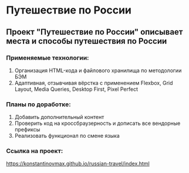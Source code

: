 # Путешествие по России

## Проект "Путешествие по России" описывает места и способы путешествия по России

### Применяемые технологии:
1. Организация HTML-кода и файлового хранилища по методологии БЭМ
2. Адаптивная, отзывчивая вёрстка с применением Flexbox, Grid Layout, Media Queries, Desktop First, Pixel Perfect

### Планы по доработке:
1. Добавить дополнительный контент
2. Проверить код на кроссбраузерность и дописать все вендорные префиксы
3. Реализовать функционал по смене языка

### Ссылка на проект:
https://konstantinovmax.github.io/russian-travel/index.html
